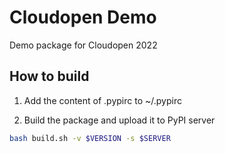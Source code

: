 # Cloudopen Demo #

Demo package for Cloudopen 2022

## How to build
1. Add the content of .pypirc to ~/.pypirc

2. Build the package and upload it to PyPI server
```bash
bash build.sh -v $VERSION -s $SERVER
```